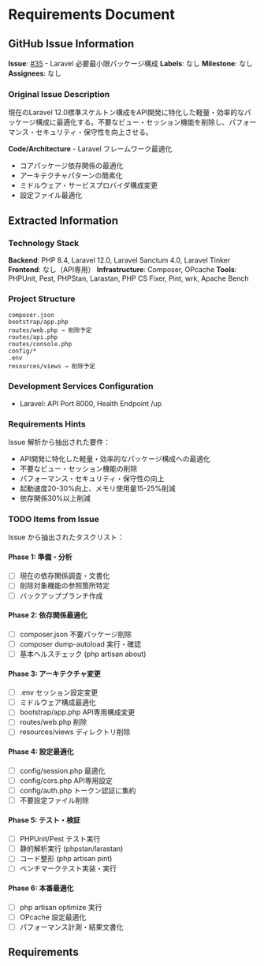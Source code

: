 # Requirements Document

## GitHub Issue Information

**Issue**: [#35](https://github.com/ef-tech/laravel-next-b2c/issues/35) - Laravel 必要最小限パッケージ構成
**Labels**: なし
**Milestone**: なし
**Assignees**: なし

### Original Issue Description
現在のLaravel 12.0標準スケルトン構成をAPI開発に特化した軽量・効率的なパッケージ構成に最適化する。不要なビュー・セッション機能を削除し、パフォーマンス・セキュリティ・保守性を向上させる。

**Code/Architecture** - Laravel フレームワーク最適化
- コアパッケージ依存関係の最適化
- アーキテクチャパターンの簡素化
- ミドルウェア・サービスプロバイダ構成変更
- 設定ファイル最適化

## Extracted Information

### Technology Stack
**Backend**: PHP 8.4, Laravel 12.0, Laravel Sanctum 4.0, Laravel Tinker
**Frontend**: なし（API専用）
**Infrastructure**: Composer, OPcache
**Tools**: PHPUnit, Pest, PHPStan, Larastan, PHP CS Fixer, Pint, wrk, Apache Bench

### Project Structure
```
composer.json
bootstrap/app.php
routes/web.php → 削除予定
routes/api.php
routes/console.php
config/*
.env
resources/views → 削除予定
```

### Development Services Configuration
- Laravel: API Port 8000, Health Endpoint /up

### Requirements Hints
Issue 解析から抽出された要件：
- API開発に特化した軽量・効率的なパッケージ構成への最適化
- 不要なビュー・セッション機能の削除
- パフォーマンス・セキュリティ・保守性の向上
- 起動速度20-30%向上、メモリ使用量15-25%削減
- 依存関係30%以上削減

### TODO Items from Issue
Issue から抽出されたタスクリスト：

#### Phase 1: 準備・分析
- [ ] 現在の依存関係調査・文書化
- [ ] 削除対象機能の参照箇所特定
- [ ] バックアップブランチ作成

#### Phase 2: 依存関係最適化
- [ ] composer.json 不要パッケージ削除
- [ ] composer dump-autoload 実行・確認
- [ ] 基本ヘルスチェック (php artisan about)

#### Phase 3: アーキテクチャ変更
- [ ] .env セッション設定変更
- [ ] ミドルウェア構成最適化
- [ ] bootstrap/app.php API専用構成変更
- [ ] routes/web.php 削除
- [ ] resources/views ディレクトリ削除

#### Phase 4: 設定最適化
- [ ] config/session.php 最適化
- [ ] config/cors.php API専用設定
- [ ] config/auth.php トークン認証に集約
- [ ] 不要設定ファイル削除

#### Phase 5: テスト・検証
- [ ] PHPUnit/Pest テスト実行
- [ ] 静的解析実行 (phpstan/larastan)
- [ ] コード整形 (php artisan pint)
- [ ] ベンチマークテスト実装・実行

#### Phase 6: 本番最適化
- [ ] php artisan optimize 実行
- [ ] OPcache 設定最適化
- [ ] パフォーマンス計測・結果文書化

## Requirements
<!-- Will be generated in /kiro:spec-requirements phase -->
